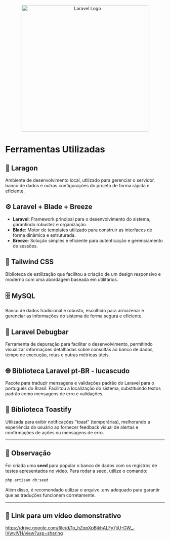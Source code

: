 <p align="center">
  <a href="https://laravel.com" target="_blank">
    <img src="https://raw.githubusercontent.com/laravel/art/master/logo-lockup/5%20SVG/2%20CMYK/1%20Full%20Color/laravel-logolockup-cmyk-red.svg" width="400" alt="Laravel Logo">
  </a>
</p>

# Ferramentas Utilizadas

## 🚀 **Laragon**
Ambiente de desenvolvimento local, utilizado para gerenciar o servidor, banco de dados e outras configurações do projeto de forma rápida e eficiente.

## ⚙️ **Laravel + Blade + Breeze**
- **Laravel**: Framework principal para o desenvolvimento do sistema, garantindo robustez e organização.
- **Blade**: Motor de templates utilizado para construir as interfaces de forma dinâmica e estruturada.
- **Breeze**: Solução simples e eficiente para autenticação e gerenciamento de sessões.

## 🎨 **Tailwind CSS**
Biblioteca de estilização que facilitou a criação de um design responsivo e moderno com uma abordagem baseada em utilitários.

## 🗄️ **MySQL**
Banco de dados tradicional e robusto, escolhido para armazenar e gerenciar as informações do sistema de forma segura e eficiente.

## 🐞 **Laravel Debugbar**
Ferramenta de depuração para facilitar o desenvolvimento, permitindo visualizar informações detalhadas sobre consultas ao banco de dados, tempo de execução, rotas e outras métricas úteis.

## 🌐 **Biblioteca Laravel pt-BR - lucascudo**
Pacote para traduzir mensagens e validações padrão do Laravel para o português do Brasil. Facilitou a localização do sistema, substituindo textos padrão como mensagens de erro e validações.

## 🔔 **Biblioteca Toastify**
Utilizada para exibir notificações "toast" (temporárias), melhorando a experiência do usuário ao fornecer feedback visual de alertas e confirmações de ações ou mensagens de erro.

---

## 📝 Observação
Foi criada uma **seed** para popular o banco de dados com os registros de testes apresentados no vídeo. Para rodar a seed, utilize o comando:

```bash
php artisan db:seed
```

Além disso, é recomendado utilizar o arquivo .env adequado para garantir que as traduções funcionem corretamente.

---
## 🎥 Link para um vídeo demonstrativo
https://drive.google.com/file/d/1o_hZqpXpBjkhALFy7jiU-GW_-iVwyIVH/view?usp=sharing
